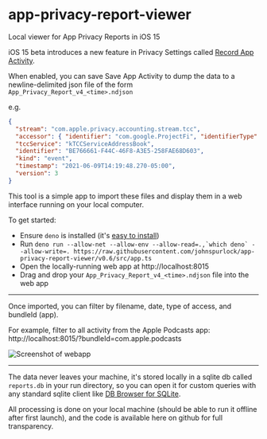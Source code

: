 # app-privacy-report-viewer
Local viewer for App Privacy Reports in iOS 15

iOS 15 beta introduces a new feature in Privacy Settings called [Record App Activity](https://developer.apple.com/documentation/ios-ipados-release-notes/ios-ipados-15-beta-release-notes#Privacy).

When enabled, you can save Save App Activity to dump the data to a newline-delimited json file of the form `App_Privacy_Report_v4_<time>.ndjson`

e.g.
```json
{
  "stream": "com.apple.privacy.accounting.stream.tcc",
  "accessor": { "identifier": "com.google.ProjectFi", "identifierType": "bundleID" },
  "tccService": "kTCCServiceAddressBook",
  "identifier": "BE766661-F44C-46F8-A3E5-258FAE68D603",
  "kind": "event",
  "timestamp": "2021-06-09T14:19:48.270-05:00",
  "version": 3
}
```

This tool is a simple app to import these files and display them in a web interface running on your local computer.

To get started:
 - Ensure `deno` is installed (it's [easy to install](https://deno.land/#installation))
 - Run ``deno run --allow-net --allow-env --allow-read=.,`which deno` --allow-write=. https://raw.githubusercontent.com/johnspurlock/app-privacy-report-viewer/v0.6/src/app.ts``
 - Open the locally-running web app at http://localhost:8015
 - Drag and drop your `App_Privacy_Report_v4_<time>.ndjson` file into the web app

---

Once imported, you can filter by filename, date, type of access, and bundleId (app).

For example, filter to all activity from the Apple Podcasts app: http://localhost:8015/?bundleId=com.apple.podcasts

![Screenshot of webapp](https://github.com/johnspurlock/app-privacy-report-viewer/raw/master/screenshot.png)

---

The data never leaves your machine, it's stored locally in a sqlite db called `reports.db` in your run directory, so you can open it for custom queries with any standard sqlite client like [DB Browser for SQLite](https://sqlitebrowser.org/).

All processing is done on your local machine (should be able to run it offline after first launch), and the code is available here on github for full transparency.
